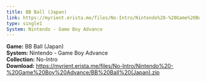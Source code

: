 ```yaml
---
title: BB Ball (Japan)
link: https://myrient.erista.me/files/No-Intro/Nintendo%20-%20Game%20Boy%20Advance/BB%20Ball%20(Japan).zip
type: single1
System: Nintendo - Game Boy Advance
---
```

<b>Game:</b> BB Ball (Japan)<br>
<b>System:</b> Nintendo - Game Boy Advance<br>
<b>Collection:</b> No-Intro<br>
<b>Download:</b> https://myrient.erista.me/files/No-Intro/Nintendo%20-%20Game%20Boy%20Advance/BB%20Ball%20(Japan).zip